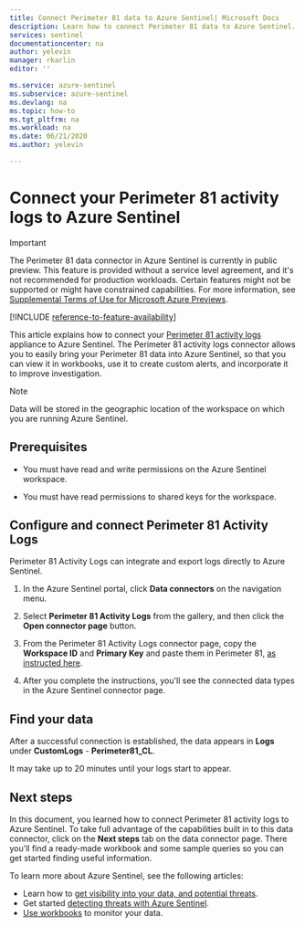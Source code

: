 ```yaml
---
title: Connect Perimeter 81 data to Azure Sentinel| Microsoft Docs
description: Learn how to connect Perimeter 81 data to Azure Sentinel.
services: sentinel
documentationcenter: na
author: yelevin
manager: rkarlin
editor: ''

ms.service: azure-sentinel
ms.subservice: azure-sentinel
ms.devlang: na
ms.topic: how-to
ms.tgt_pltfrm: na
ms.workload: na
ms.date: 06/21/2020
ms.author: yelevin

---
```

# Connect your Perimeter 81 activity logs to Azure Sentinel

> [!IMPORTANT]
> The Perimeter 81 data connector in Azure Sentinel is currently in public preview.
> This feature is provided without a service level agreement, and it's not recommended for production workloads. Certain features might not be supported or might have constrained capabilities. 
> For more information, see [Supplemental Terms of Use for Microsoft Azure Previews](https://azure.microsoft.com/support/legal/preview-supplemental-terms/).

[!INCLUDE [reference-to-feature-availability](includes/reference-to-feature-availability.md)]

This article explains how to connect your [Perimeter 81 activity logs](https://www.perimeter81.com/) appliance to Azure Sentinel. The Perimeter 81 activity logs connector allows you to easily bring your Perimeter 81 data into Azure Sentinel, so that you can view it in workbooks, use it to create custom alerts, and incorporate it to improve investigation.

> [!NOTE]
> Data will be stored in the geographic location of the workspace on which you are running Azure Sentinel.

## Prerequisites

- You must have read and write permissions on the Azure Sentinel workspace.

- You must have read permissions to shared keys for the workspace.

## Configure and connect Perimeter 81 Activity Logs

Perimeter 81 Activity Logs can integrate and export logs directly to Azure Sentinel.

1. In the Azure Sentinel portal, click **Data connectors** on the navigation menu.

1. Select **Perimeter 81 Activity Logs** from the gallery, and then click the **Open connector page** button.

1. From the Perimeter 81 Activity Logs connector page, copy the **Workspace ID** and **Primary Key** and paste them in Perimeter 81, [as instructed here](https://support.perimeter81.com/hc/en-us/articles/360012680780).

1. After you complete the instructions, you'll see the connected data types in the Azure Sentinel connector page.

## Find your data

After a successful connection is established, the data appears in **Logs** under **CustomLogs** - **Perimeter81_CL**.

It may take up to 20 minutes until your logs start to appear.

## Next steps

In this document, you learned how to connect Perimeter 81 activity logs to Azure Sentinel. To take full advantage of the capabilities built in to this data connector, click on the **Next steps** tab on the data connector page. There you'll find a ready-made workbook and some sample queries so you can get started finding useful information.

To learn more about Azure Sentinel, see the following articles:

- Learn how to [get visibility into your data, and potential threats](get-visibility.md).
- Get started [detecting threats with Azure Sentinel](detect-threats-built-in.md).
- [Use workbooks](/azure/sentinel/articles/sentinel/monitor-your-data.md) to monitor your data.